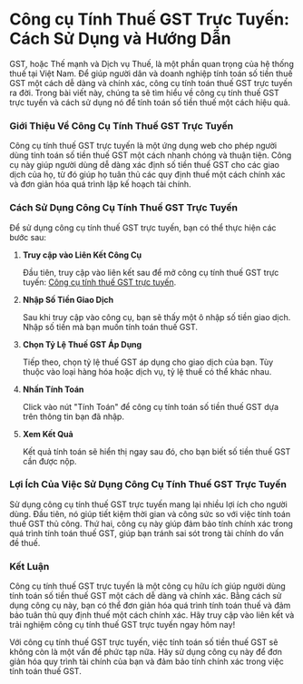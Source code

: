 Công cụ Tính Thuế GST Trực Tuyến: Cách Sử Dụng và Hướng Dẫn
===========================================================

GST, hoặc Thế mạnh và Dịch vụ Thuế, là một phần quan trọng của hệ thống thuế tại Việt Nam. Để giúp người dân và doanh nghiệp tính toán số tiền thuế GST một cách dễ dàng và chính xác, công cụ tính toán thuế GST trực tuyến ra đời. Trong bài viết này, chúng ta sẽ tìm hiểu về công cụ tính thuế GST trực tuyến và cách sử dụng nó để tính toán số tiền thuế một cách hiệu quả.

### Giới Thiệu Về Công Cụ Tính Thuế GST Trực Tuyến

Công cụ tính thuế GST trực tuyến là một ứng dụng web cho phép người dùng tính toán số tiền thuế GST một cách nhanh chóng và thuận tiện. Công cụ này giúp người dùng dễ dàng xác định số tiền thuế GST cho các giao dịch của họ, từ đó giúp họ tuân thủ các quy định thuế một cách chính xác và đơn giản hóa quá trình lập kế hoạch tài chính.

### Cách Sử Dụng Công Cụ Tính Thuế GST Trực Tuyến

Để sử dụng công cụ tính thuế GST trực tuyến, bạn có thể thực hiện các bước sau:

1. **Truy cập vào Liên Kết Công Cụ**
    
    Đầu tiên, truy cập vào liên kết sau để mở công cụ tính thuế GST trực tuyến: [Công cụ tính thuế GST trực tuyến](https://www.onlinecalculatorsfree.com/vi/financial/gst-calculator.html).
2. **Nhập Số Tiền Giao Dịch**
    
    Sau khi truy cập vào công cụ, bạn sẽ thấy một ô nhập số tiền giao dịch. Nhập số tiền mà bạn muốn tính toán thuế GST.
3. **Chọn Tỷ Lệ Thuế GST Áp Dụng**
    
    Tiếp theo, chọn tỷ lệ thuế GST áp dụng cho giao dịch của bạn. Tùy thuộc vào loại hàng hóa hoặc dịch vụ, tỷ lệ thuế có thể khác nhau.
4. **Nhấn Tính Toán**
    
    Click vào nút "Tính Toán" để công cụ tính toán số tiền thuế GST dựa trên thông tin bạn đã nhập.
5. **Xem Kết Quả**
    
    Kết quả tính toán sẽ hiển thị ngay sau đó, cho bạn biết số tiền thuế GST cần được nộp.

### Lợi Ích Của Việc Sử Dụng Công Cụ Tính Thuế GST Trực Tuyến

Sử dụng công cụ tính thuế GST trực tuyến mang lại nhiều lợi ích cho người dùng. Đầu tiên, nó giúp tiết kiệm thời gian và công sức so với việc tính toán thuế GST thủ công. Thứ hai, công cụ này giúp đảm bảo tính chính xác trong quá trình tính toán thuế GST, giúp bạn tránh sai sót trong tài chính do vấn đề thuế.

### Kết Luận

Công cụ tính thuế GST trực tuyến là một công cụ hữu ích giúp người dùng tính toán số tiền thuế GST một cách dễ dàng và chính xác. Bằng cách sử dụng công cụ này, bạn có thể đơn giản hóa quá trình tính toán thuế và đảm bảo tuân thủ quy định thuế một cách chính xác. Hãy truy cập vào liên kết và trải nghiệm công cụ tính thuế GST trực tuyến ngay hôm nay!

Với công cụ tính thuế GST trực tuyến, việc tính toán số tiền thuế GST sẽ không còn là một vấn đề phức tạp nữa. Hãy sử dụng công cụ này để đơn giản hóa quy trình tài chính của bạn và đảm bảo tính chính xác trong việc tính toán thuế GST.